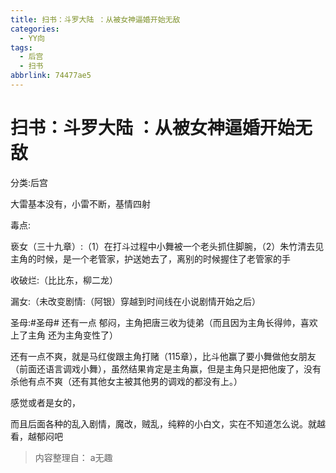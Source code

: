 ```yaml
---
title: 扫书：斗罗大陆 ：从被女神逼婚开始无敌
categories:
  - YY向
tags:
  - 后宫
  - 扫书
abbrlink: 74477ae5
---
```

# 扫书：斗罗大陆 ：从被女神逼婚开始无敌
分类:后宫

大雷基本没有，小雷不断，基情四射

毒点:

亵女（三十九章）:（1）在打斗过程中小舞被一个老头抓住脚腕，（2）朱竹清去见主角的时候，是一个老管家，护送她去了，离别的时候握住了老管家的手

收破烂:（比比东，柳二龙）

漏女:（未改变剧情:（阿银）穿越到时间线在小说剧情开始之后）

圣母:#圣母# 还有一点
郁闷，主角把唐三收为徒弟（而且因为主角长得帅，喜欢上了主角
还为主角变性了）

还有一点不爽，就是马红俊跟主角打赌（115章），比斗他赢了要小舞做他女朋友（前面还语言调戏小舞），虽然结果肯定是主角赢，但是主角只是把他废了，没有杀他有点不爽（还有其他女主被其他男的调戏的都没有上。）

感觉或者是女的，

而且后面各种的乱入剧情，魔改，贼乱，纯粹的小白文，实在不知道怎么说。就越看，越郁闷吧


> 内容整理自： a无趣